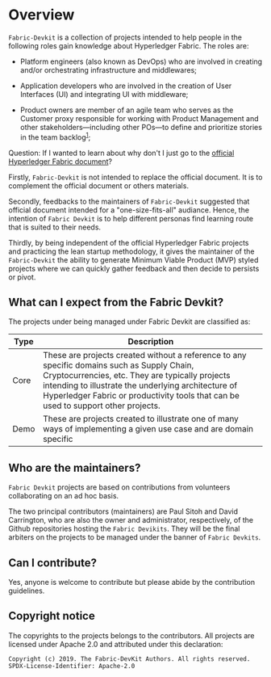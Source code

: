 # Overview

`Fabric-Devkit` is a collection of projects intended to help people in the following roles gain knowledge about Hyperledger Fabric. The roles are:

* Platform engineers (also known as DevOps) who are involved in creating and/or orchestrating infrastructure and middlewares;

* Application developers who are involved in the creation of User Interfaces (UI) and integrating UI with middleware;

* Product owners are member of an agile team who serves as the Customer proxy responsible for working with Product Management and other stakeholders—including other POs—to define and prioritize stories in the team backlog<sup>[1](https://www.scaledagileframework.com/product-owner/)</sup>;

Question: If I wanted to learn about why don't I just go to the [official Hyperledger Fabric document](https://hyperledger-fabric.readthedocs.io/en/release-1.4/blockchain.html)?

Firstly, `Fabric-Devkit` is not intended to replace the official document. It is to complement the official document or others materials.

Secondly, feedbacks to the maintainers of `Fabric-Devkit` suggested that official document intended for a "one-size-fits-all" audiance. Hence, the intention of `Fabric Devkit` is to help different personas find learning route that is suited to their needs.

Thirdly, by being independent of the official Hyperledger Fabric projects and practicing the lean startup methodology, it gives the maintainer of the `Fabric-Devkit` the ability to generate Minimum Viable Product (MVP) styled projects where we can quickly gather feedback and then decide to persists or pivot.

## What can I expect from the Fabric Devkit?

The projects under being managed under Fabric Devkit are classified as:

| Type | Description |
| --- | --- |
| Core | These are projects created without a reference to any specific domains such as Supply Chain, Cryptocurrencies, etc. They are typically projects intending to illustrate the underlying architecture of Hyperledger Fabric or productivity tools that can be used to support other projects. |
| Demo | These are projects created to illustrate one of many ways of implementing a given use case and are domain specific |

## Who are the maintainers?

`Fabric Devkit` projects are based on contributions from volunteers collaborating on an ad hoc basis. 

The two principal contributors (maintainers) are Paul Sitoh and David Carrington, who are also the owner and administrator, respectively, of the Github repositories hosting the `Fabric Devikits`. They will be the final arbiters on the projects to be managed under the banner of `Fabric Devkits`. 

## Can I contribute?

Yes, anyone is welcome to contribute but please abide by the contribution guidelines.

## Copyright notice

The copyrights to the projects belongs to the contributors. All projects are licensed under Apache 2.0 and attributed under this declaration:

```
Copyright (c) 2019. The Fabric-DevKit Authors. All rights reserved.
SPDX-License-Identifier: Apache-2.0
```
